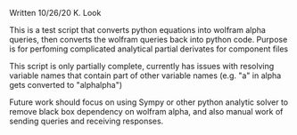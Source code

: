 Written 10/26/20 K. Look

This is a test script that converts python equations into wolfram alpha queries, then converts the wolfram queries back into python code. 
Purpose is for perfoming complicated analytical partial derivates for component files

This script is only partially complete, currently has issues with resolving variable names that contain part of other variable names (e.g. "a" in alpha gets converted to "alphalpha")

Future work should focus on using Sympy or other python analytic solver to remove black box dependency on wolfram alpha, and also manual work of sending queries and receiving responses. 